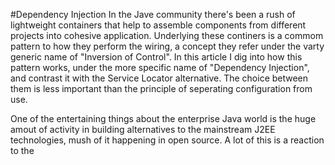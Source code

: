 #Dependency Injection
In the Jave community there's been a rush of lightweight containers that help to assemble components from different projects into cohesive application. Underlying these continers is a commom pattern to how they perform the wiring, a concept they refer under the varty generic name of "Inversion of Control". In this article I dig into how this pattern works, under the more specific name of "Dependency Injection", and contrast it with the Service Locator alternative. The choice between them is less important than the principle of seperating configuration from use.

One of the entertaining things about the enterprise Java world is the huge amout of activity in building alternatives to the mainstream J2EE technologies, mush of it happening in open source. A lot of this is a reaction to the
